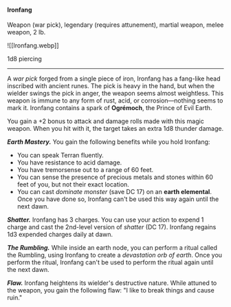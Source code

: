 #### Ironfang

Weapon (war pick), legendary (requires attunement), martial weapon, melee weapon, 2 lb.

![[Ironfang.webp]]

1d8 piercing

---

A *war pick* forged from a single piece of iron, Ironfang has a fang-like head inscribed with ancient runes. The pick is heavy in the hand, but when the wielder swings the pick in anger, the weapon seems almost weightless. This weapon is immune to any form of rust, acid, or corrosion—nothing seems to mark it. Ironfang contains a spark of **Ogrémoch**, the Prince of Evil Earth.

You gain a +2 bonus to attack and damage rolls made with this magic weapon. When you hit with it, the target takes an extra 1d8 thunder damage.

***Earth Mastery.*** You gain the following benefits while you hold Ironfang:

- You can speak Terran fluently.
- You have resistance to acid damage.
- You have tremorsense out to a range of 60 feet.
- You can sense the presence of precious metals and stones within 60 feet of you, but not their exact location.
- You can cast *dominate monster* (save DC 17) on an **earth elemental**. Once you have done so, Ironfang can't be used this way again until the next dawn.

***Shatter.*** Ironfang has 3 charges. You can use your action to expend 1 charge and cast the 2nd-level version of *shatter* (DC 17). Ironfang regains 1d3 expended charges daily at dawn.

***The Rumbling.*** While inside an earth node, you can perform a ritual called the Rumbling, using Ironfang to create a *devastation orb of earth*. Once you perform the ritual, Ironfang can't be used to perform the ritual again until the next dawn.

***Flaw.*** Ironfang heightens its wielder's destructive nature. While attuned to the weapon, you gain the following flaw: "I like to break things and cause ruin."